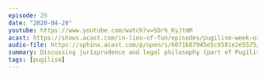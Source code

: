```yaml
---
episode: 25
date: "2020-04-20"
youtube: https://www.youtube.com/watch?v=SDrh_KyJtmM
acast: https://shows.acast.com/in-lieu-of-fun/episodes/pugilism-week-orin-kerr-v-scott-shapiro-april-20-2020
audio-file: https://sphinx.acast.com/p/open/s/6071b87945e5c6581e2e5575/e/61117d12faa97600116b754e/media.mp3
summary: Discussing jurisprudence and legal philosophy (part of Pugilism Week)
tags: [pugilism]
---
```

